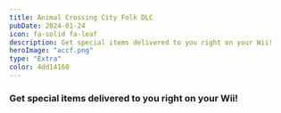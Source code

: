 ```yaml
---
title: Animal Crossing City Folk DLC
pubDate: 2024-01-24
icon: fa-solid fa-leaf
description: Get special items delivered to you right on your Wii!
heroImage: "accf.png"
type: "Extra"
color: 4dd14160
---
```


### Get special items delivered to you right on your Wii!
